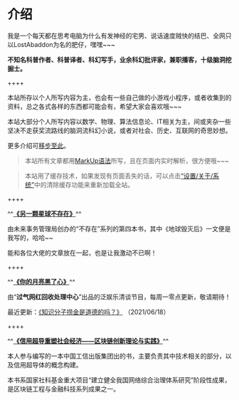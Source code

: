 # 介绍

我是一个每天都在思考电脑为什么有发神经的宅男、说话速度贼快的结巴、全网只以LostAbaddon为名的肥仔，嘿嘿~~~

**不知名科普作者、科普译者、科幻写手，业余科幻批评家，兼职播客，十级脑洞挖掘士。**


++++


本站所存以个人所写内容为主，也会有一些自己做的小游戏小程序，或者收集到的资料，总之各式各样的东西都可能会有，希望大家会喜欢哦~~~

本站大部分个人所写内容以数学、物理、算法信息论、IT相关为主，间或夹杂一些坚决不走获奖流路线的脑洞流科幻小说，或者对社会、历史、互联网的奇思妙想。

更多介绍可[移步至此](/article/resume.md)。

>	本站所有文章都用[MarkUp语法](/page/markup)所写，且在页面内实时解析，很方便哦~~~

>	本站用了缓存技术，如果发现有页面丢失的话，可以点击[“设置/关于/系统”](/page/about)中的清除缓存功能来重新加载全站。


++++

^^**[《另一颗星球不存在》](https://book.douban.com/subject/35898060/)**^^

由未来事务管理局创办的“不存在”系列的第四本书，其中《地球毁灭后》一文便是我写的，哈哈~~

能和各位大佬的文章放在一起，也是让我激动不已啊！


++++


^^**[《你的月亮黑了心》](/article/essay/blackmoon.md)**^^

由“__过气网红回收处理中心__”出品的泛娱乐清谈节目，每周一零点更新，敬请期待！

最近更新：[《知识分子捞金是道德的吗？》](https://www.xiaoyuzhoufm.com/episode/60ccc079afc14743da17f601) （2021/06/18）


++++


^^**[《信用超导重塑社会经济——区块链创新理论与实践》](https://detail.tmall.com/item.htm?id=645784153731)**^^

本人参与编写的一本中国工信出版集团出的书，主要负责其中技术相关的部分，以及信用超导体的概念构建。

本书系国家社科基金重大项目“建立健全我国网络综合治理体系研究”阶段性成果，是区块链工程与金融科技系列成果之一。